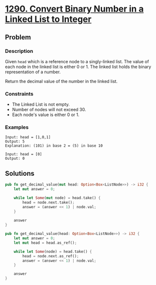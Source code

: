 # [1290. Convert Binary Number in a Linked List to Integer](https://leetcode.com/problems/convert-binary-number-in-a-linked-list-to-integer/)

## Problem

### Description

Given `head` which is a reference node to a singly-linked list. The value of
each node in the linked list is either 0 or 1. The linked list holds the binary
representation of a number.

Return the decimal value of the number in the linked list.

### Constraints

* The Linked List is not empty.
* Number of nodes will not exceed 30.
* Each node's value is either 0 or 1.

### Examples

```text
Input: head = [1,0,1]
Output: 5
Explanation: (101) in base 2 = (5) in base 10
```

```text
Input: head = [0]
Output: 0
```

## Solutions

```rust
pub fn get_decimal_value(mut head: Option<Box<ListNode>>) -> i32 {
    let mut answer = 0;

    while let Some(mut node) = head.take() {
        head = node.next.take();
        answer = (answer << 1) | node.val;
    }
    
    answer
}
```

```rust
pub fn get_decimal_value(head: Option<Box<ListNode>>) -> i32 {
    let mut answer = 0;
    let mut head = head.as_ref();

    while let Some(node) = head.take() {
        head = node.next.as_ref();
        answer = (answer << 1) | node.val;
    }

    answer
}
```
